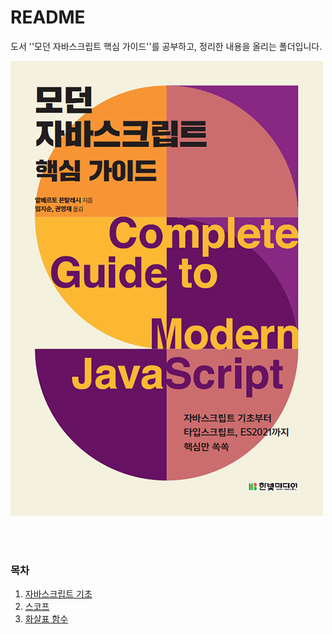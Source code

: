 # README

도서 ''모던 자바스크립트 핵심 가이드''를 공부하고, 정리한 내용을 올리는 폴더입니다.

![img](README.assets/img.jpg)

</br>

</br>

### 목차

1. <a href="https://github.com/1seul357/TIL/blob/master/JavaScript/%EB%AA%A8%EB%8D%98%20%EC%9E%90%EB%B0%94%EC%8A%A4%ED%81%AC%EB%A6%BD%ED%8A%B8%20%ED%95%B5%EC%8B%AC%20%EA%B0%80%EC%9D%B4%EB%93%9C/%EC%9E%90%EB%B0%94%EC%8A%A4%ED%81%AC%EB%A6%BD%ED%8A%B8%20%EA%B8%B0%EC%B4%88.md">자바스크립트 기초</a>
2. <a href="https://github.com/1seul357/TIL/blob/master/JavaScript/%EB%AA%A8%EB%8D%98%20%EC%9E%90%EB%B0%94%EC%8A%A4%ED%81%AC%EB%A6%BD%ED%8A%B8%20%ED%95%B5%EC%8B%AC%20%EA%B0%80%EC%9D%B4%EB%93%9C/%EC%8A%A4%EC%BD%94%ED%94%84%20(Scope).md">스코프</a>
3. <a href="https://github.com/1seul357/TIL/blob/master/JavaScript/%EB%AA%A8%EB%8D%98%20%EC%9E%90%EB%B0%94%EC%8A%A4%ED%81%AC%EB%A6%BD%ED%8A%B8%20%ED%95%B5%EC%8B%AC%20%EA%B0%80%EC%9D%B4%EB%93%9C/%ED%99%94%EC%82%B4%ED%91%9C%20%ED%95%A8%EC%88%98.md">화살표 함수</a>
